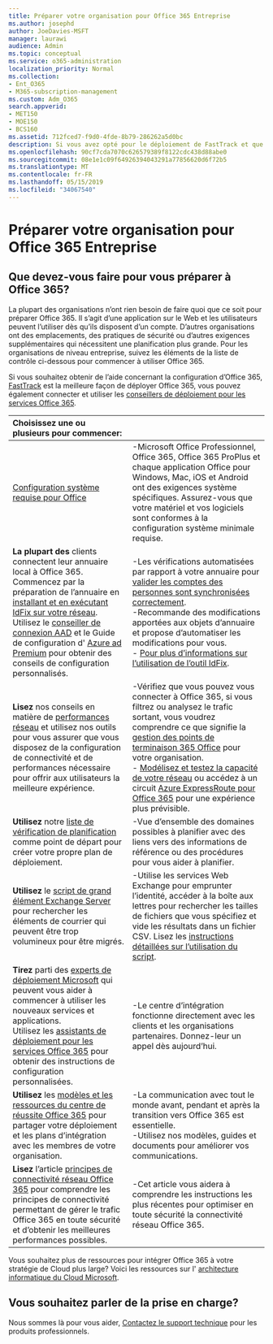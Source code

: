 ```yaml
---
title: Préparer votre organisation pour Office 365 Entreprise
ms.author: josephd
author: JoeDavies-MSFT
manager: laurawi
audience: Admin
ms.topic: conceptual
ms.service: o365-administration
localization_priority: Normal
ms.collection:
- Ent_O365
- M365-subscription-management
ms.custom: Adm_O365
search.appverid:
- MET150
- MOE150
- BCS160
ms.assetid: 712fced7-f9d0-4fde-8b79-286262a5d0bc
description: Si vous avez opté pour le déploiement de FastTrack et que vous ne trouvez pas ce dont vous avez besoin dans nos étapes de déploiement de base, il s’agit du point de départ.
ms.openlocfilehash: 90cf7cda7070c626579389f8122cdc438d88abe0
ms.sourcegitcommit: 08e1e1c09f64926394043291a77856620d6f72b5
ms.translationtype: MT
ms.contentlocale: fr-FR
ms.lasthandoff: 05/15/2019
ms.locfileid: "34067540"
---
```

# <a name="get-your-organization-ready-for-office-365-enterprise"></a>Préparer votre organisation pour Office 365 Entreprise

## <a name="what-do-you-need-to-do-to-get-ready-for-office-365"></a>Que devez-vous faire pour vous préparer à Office 365?

La plupart des organisations n’ont rien besoin de faire quoi que ce soit pour préparer Office 365. Il s’agit d’une application sur le Web et les utilisateurs peuvent l’utiliser dès qu’ils disposent d’un compte. D’autres organisations ont des emplacements, des pratiques de sécurité ou d’autres exigences supplémentaires qui nécessitent une planification plus grande. Pour les organisations de niveau entreprise, suivez les éléments de la liste de contrôle ci-dessous pour commencer à utiliser Office 365.
  
Si vous souhaitez obtenir de l’aide concernant la configuration d’Office 365, [FastTrack](https://fasttrack.microsoft.com/office) est la meilleure façon de déployer Office 365, vous pouvez également connecter et utiliser les [conseillers de déploiement pour les services Office 365](deployment-advisors-for-office-365.md).
  
|**Choisissez une ou plusieurs pour commencer:**||
|:-----|:-----|
| [Configuration système requise pour Office](https://products.office.com/office-system-requirements) |-Microsoft Office Professionnel, Office 365, Office 365 ProPlus et chaque application Office pour Windows, Mac, iOS et Android ont des exigences système spécifiques. Assurez-vous que votre matériel et vos logiciels sont conformes à la configuration système minimale requise.|
|**La plupart des** clients connectent leur annuaire local à Office 365. Commencez par la préparation de l’annuaire en [installant et en exécutant IdFix sur votre réseau](https://www.microsoft.com/download/details.aspx?id=36832). <br> Utilisez le [conseiller de connexion AAD](https://aka.ms/aadconnectpwsync) et le Guide de configuration d' [Azure ad Premium](https://aka.ms/aadpguidance) pour obtenir des conseils de configuration personnalisés. <br> |-Les vérifications automatisées par rapport à votre annuaire pour [valider les comptes des personnes sont synchronisées correctement](https://support.office.com/article/Prepare-to-provision-users-through-directory-synchronization-to-Office-365-01920974-9e6f-4331-a370-13aea4e82b3e). <br> -Recommande des modifications apportées aux objets d’annuaire et propose d’automatiser les modifications pour vous. <br> - [Pour plus d’informations sur l’utilisation de l’outil IdFix](prepare-directory-attributes-for-synch-with-idfix.md). |
|**Lisez** nos conseils en matière de [performances réseau](https://aka.ms/tune) et utilisez nos outils pour vous assurer que vous disposez de la configuration de connectivité et de performances nécessaire pour offrir aux utilisateurs la meilleure expérience.  <br> | -Vérifiez que vous pouvez vous connecter à Office 365, si vous filtrez ou analysez le trafic sortant, vous voudrez comprendre ce que signifie la [gestion des points de terminaison 365 Office](https://support.office.com/article/Managing-Office-365-endpoints-99cab9d4-ef59-4207-9f2b-3728eb46bf9a) pour votre organisation.  <br>  - [Modélisez et testez la capacité de votre réseau](https://support.office.com/article/Network-and-migration-planning-for-Office-365-f5ee6c33-bcd7-4b0b-b0f8-dc1d9fb8d132) ou accédez à un circuit [Azure ExpressRoute pour Office 365](https://support.office.com/article/Azure-ExpressRoute-for-Office-365-6d2534a2-c19c-4a99-be5e-33a0cee5d3bd) pour une expérience plus prévisible.   |
|**Utilisez** notre [liste de vérification de planification](https://support.office.com/article/Deployment-planning-checklist-for-Office-365-5fa4f6ef-35ad-4840-91c1-4834df3df5a0) comme point de départ pour créer votre propre plan de déploiement.  <br> | -Vue d’ensemble des domaines possibles à planifier avec des liens vers des informations de référence ou des procédures pour vous aider à planifier. |
|**Utilisez** le [script de grand élément Exchange Server](https://gallery.technet.microsoft.com/Exchange-Server-Large-Item-b9546cc6) pour rechercher les éléments de courrier qui peuvent être trop volumineux pour être migrés.  <br> | -Utilise les services Web Exchange pour emprunter l’identité, accéder à la boîte aux lettres pour rechercher les tailles de fichiers que vous spécifiez et vide les résultats dans un fichier CSV. Lisez les [instructions détaillées sur l’utilisation du script](https://blogs.technet.com/b/mikehall/archive/2013/06/27/large-mail-item-script.aspx). |
|**Tirez** parti des [experts de déploiement Microsoft](https://go.microsoft.com/fwlink/?LinkId=517115) qui peuvent vous aider à commencer à utiliser les nouveaux services et applications.  <br> Utilisez les [assistants de déploiement pour les services Office 365](https://support.office.com/article/Deployment-wizards-for-Office-365-services-165f46e8-3533-4d76-be57-97f81ebd40f2) pour obtenir des instructions de configuration personnalisées.  <br> | -Le centre d’intégration fonctionne directement avec les clients et les organisations partenaires. Donnez-leur un appel dès aujourd’hui. |
|**Utilisez** les [modèles et les ressources du centre de réussite Office 365](https://www.microsoft.com/fasttrack/resources) pour partager votre déploiement et les plans d’intégration avec les membres de votre organisation.  <br> | -La communication avec tout le monde avant, pendant et après la transition vers Office 365 est essentielle.  <br> -Utilisez nos modèles, guides et documents pour améliorer vos communications. |
|**Lisez** l’article [principes de connectivité réseau Office 365](https://aka.ms/o365networkingprinciples) pour comprendre les principes de connectivité permettant de gérer le trafic Office 365 en toute sécurité et d’obtenir les meilleures performances possibles.  <br> | -Cet article vous aidera à comprendre les instructions les plus récentes pour optimiser en toute sécurité la connectivité réseau Office 365. |
   
Vous souhaitez plus de ressources pour intégrer Office 365 à votre stratégie de Cloud plus large? Voici les ressources sur l' [architecture informatique du Cloud Microsoft](https://docs.microsoft.com/en-us/office365/enterprise/microsoft-cloud-it-architecture-resources).
  
## <a name="want-to-talk-with-support"></a>Vous souhaitez parler de la prise en charge?

Nous sommes là pour vous aider, [Contactez le support technique](https://support.office.com/article/32a17ca7-6fa0-4870-8a8d-e25ba4ccfd4b) pour les produits professionnels.
